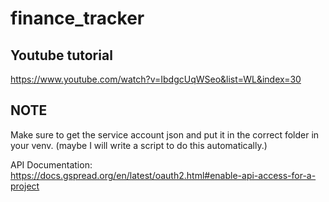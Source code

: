 # finance_tracker

## Youtube tutorial

<https://www.youtube.com/watch?v=IbdgcUqWSeo&list=WL&index=30>

## NOTE

Make sure to get the service account json and put it in the correct folder in your venv. (maybe I will write a script to do this automatically.)

API Documentation: <https://docs.gspread.org/en/latest/oauth2.html#enable-api-access-for-a-project>
